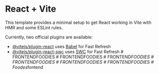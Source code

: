 # React + Vite

This template provides a minimal setup to get React working in Vite with HMR and some ESLint rules.

Currently, two official plugins are available:

- [@vitejs/plugin-react](https://github.com/vitejs/vite-plugin-react/blob/main/packages/plugin-react/README.md) uses [Babel](https://babeljs.io/) for Fast Refresh
- [@vitejs/plugin-react-swc](https://github.com/vitejs/vite-plugin-react-swc) uses [SWC](https://swc.rs/) for Fast Refresh
#   F R O N T E N D _ _ F O O D I E S  
 #   F R O N T E N D _ _ F O O D I E S  
 #   F R O N T E N D _ F O O D I E S  
 #   F R O N T E N D _ _ F O O D I E S  
 #   F R O N T E N D _ _ F O O D I E S  
 #   F R O N T E N D _ _ F O O D I E S  
 #   F o o d e s _ f o n t e n d  
 